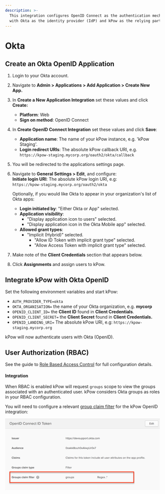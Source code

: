 ```yaml
---
description: >-
  This integration configures OpenID Connect as the authentication mechanism
  with Okta as the identity provider (IdP) and kPow as the relying party.
---
```


# Okta

## Create an Okta OpenID Application

1. Login to your Okta account.
2. Navigate to **Admin &gt; Applications &gt; Add Application &gt; Create New App.**
3. In **Create a New Application Integration** set these values and click **Create:**
   * **Platform**: Web
   * **Sign on method**: OpenID Connect
4. In **Create OpenID Connect Integration** set these values and click **Save**:
   * **Application name**: The name of your kPow instance, e.g. 'kPow Staging'.
   * **Login redirect URIs**: The absolute kPow callback URI, e.g.  `https://kpow-staging.mycorp.org/oauth2/okta/callback`
5. You will be redirected to the applications settings page.
6. Navigate to **General Settings &gt; Edit**, and configure:  
   **Initiate login URI**: The absolute kPow login URI, e.g:  
   `https://kpow-staging.mycorp.org/oauth2/okta`  


   Optionally, if you would like Okta to appear in your organization's list of Okta apps:

   * **Login initiated by**: "Either Okta or App" selected.
   * **Application visibility**:
     * "Display application icon to users" selected.
     * "Display application icon in the Okta Mobile app" selected.
   * **Allowed grant types**:
     * "Implicit \(Hybrid\)" selected.
       * "Allow ID Token with implicit grant type" selected.
       * "Allow Access Token with implicit grant type" selected.

7. Make note of the **Client Credentials** section that appears below.
8. Click **Assignments** and assign users to kPow.

## Integrate kPow with Okta OpenID

Set the following environment variables and start kPow:

* `AUTH_PROVIDER_TYPE=okta`
* `OKTA_ORGANISATION=` the name of your Okta organization, e.g. **mycorp**
* `OPENID_CLIENT_ID=` the **Client ID** found in **Client Credentials**.
* `OPENID_CLIENT_SECRET=` the **Client Secret** found in **Client Credentials.**
* `OPENID_LANDING_URI=` The absolute kPow URI, e.g:  `https://kpow-staging.mycorp.org`

kPow will now authenticate users with Okta \(OpenID\).

## User Authorization \(RBAC\)

See the guide to [Role Based Access Control](../../authorization/role-based-access-control.md) for full configuration details.

#### Integration

When RBAC is enabled kPow will request `groups` scope to view the groups associated with an authenticated user. kPow considers Okta groups as roles in your RBAC configuration.

You will need to configure a relevant [group claim filter](https://developer.okta.com/docs/guides/customize-tokens-returned-from-okta/create-groups-claim/) for the kPow OpenID integration:

![](../../.gitbook/assets/rbac-okta-group-filter-1-.png)

